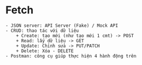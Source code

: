 # Fetch
    - JSON server: API Server (Fake) / Mock API
    - CRUD: thao tác với dữ liệu
        + Create: tạo mới (như tạo mới 1 cmt) -> POST
        + Read: lấy dữ liệu -> GET
        + Update: Chỉnh sửa -> PUT/PATCH
        + Delete: Xóa - DELETE
    - Postman: công cụ giúp thực hiện 4 hành động trên
